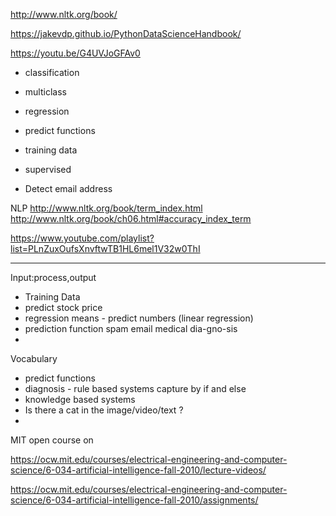 
http://www.nltk.org/book/

https://jakevdp.github.io/PythonDataScienceHandbook/


https://youtu.be/G4UVJoGFAv0

- classification
- multiclass 
- regression
- predict functions
- training data
- supervised 


- Detect email address


NLP 
http://www.nltk.org/book/term_index.html
http://www.nltk.org/book/ch06.html#accuracy_index_term


https://www.youtube.com/playlist?list=PLnZuxOufsXnvftwTB1HL6mel1V32w0ThI

-------------
Input:process,output

- Training Data
- predict stock price 
- regression means - predict numbers
  (linear regression)
- prediction function
  spam email
  medical dia-gno-sis
- 
Vocabulary
- predict functions
- diagnosis - rule based systems capture by if and else
- knowledge based systems
- Is there a cat in the image/video/text ?
- 


MIT open course on

https://ocw.mit.edu/courses/electrical-engineering-and-computer-science/6-034-artificial-intelligence-fall-2010/lecture-videos/

https://ocw.mit.edu/courses/electrical-engineering-and-computer-science/6-034-artificial-intelligence-fall-2010/assignments/

